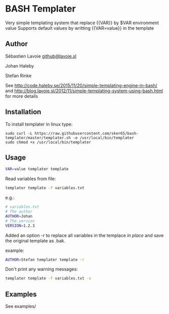 # BASH Templater
Very simple templating system that replace {{VAR}} by $VAR environment value
Supports default values by writting {{VAR=value}} in the template

## Author

Sébastien Lavoie <github@lavoie.sl>

Johan Haleby

Stefan Rinke

See http://code.haleby.se/2015/11/20/simple-templating-engine-in-bash/  and http://blog.lavoie.sl/2012/11/simple-templating-system-using-bash.html for more details

## Installation

To install templater in linux type:

    sudo curl -L https://raw.githubusercontent.com/sker65/bash-templater/master/templater.sh -o /usr/local/bin/templater
    sudo chmod +x /usr/local/bin/templater

## Usage
	
```bash
VAR=value templater template
```

Read variables from file:
    
```bash
templater template -f variables.txt
```

e.g.:
```bash
# variables.txt
# The author
AUTHOR=Johan
# The version
VERSION=1.2.3
```

Added an option -r to replace all variables in the templace *in place* and save the original template as .bak.

example:
```bash
AUTHOR=Stefan templater template -r
```


Don't print any warning messages:

```bash
templater template -f variables.txt -s
```

## Examples
See examples/
